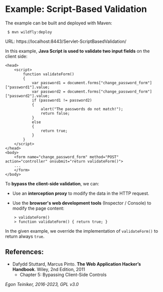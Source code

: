 # Example: Script-Based Validation

The example can be built and deployed with Maven:
```
 $ mvn wildfly:deploy
```

URL: https://localhost:8443/Servlet-ScriptBasedValidation/

In this example, **Java Script is used to validate two input fields** on the client side:
```
<head>
    <script>
        function validateForm() 
        {
            var password1 = document.forms["change_password_form"]["password1"].value;
            var password2 = document.forms["change_password_form"]["password2"].value;
            if (password1 != password2) 
            {
                alert("The passwords do not match!");
                return false;
            }
            else
            {
                return true;
            }				
        }
    </script>
</head>
<body>
    <form name="change_password_form" method="POST" action="controller" onsubmit="return validateForm()">
    ...
    </form>
</body>
```

To **bypass the client-side validation**, we can:

* Use an **interception proxy** to modify the data in the HTTP request.

* Use the **browser's web development tools** (Inspector / Console) to modify the page content:
```
    > validateForm()
    > function validateForm() { return true; }
```
In the given example, we override the implementation of `validateForm()` to return always `true`. 
	
## References:
* Dafydd Stuttard, Marcus Pinto. **The Web Application Hacker’s Handbook**. Wiley, 2nd Edition, 2011
    * Chapter 5: Bypassing Client-Side Controls


*Egon Teiniker, 2016-2023, GPL v3.0*